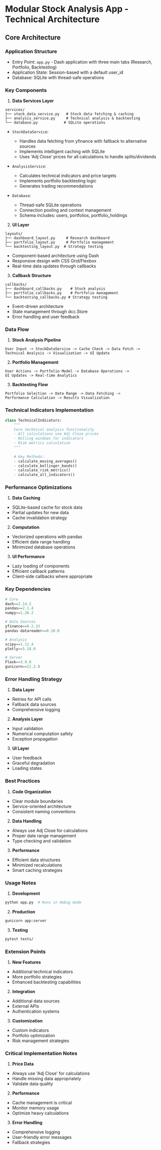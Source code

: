 # Modular Stock Analysis App - Technical Architecture

## Core Architecture

### Application Structure
- Entry Point: `app.py` - Dash application with three main tabs (Research, Portfolio, Backtesting)
- Application State: Session-based with a default user_id
- Database: SQLite with thread-safe operations

### Key Components

1. **Data Services Layer**
```
services/
├── stock_data_service.py   # Stock data fetching & caching
├── analysis_service.py     # Technical analysis & backtesting
└── database.py            # SQLite operations
```

- `StockDataService`: 
  - Handles data fetching from yfinance with fallback to alternative sources
  - Implements intelligent caching with SQLite
  - Uses 'Adj Close' prices for all calculations to handle splits/dividends

- `AnalysisService`:
  - Calculates technical indicators and price targets
  - Implements portfolio backtesting logic
  - Generates trading recommendations

- `Database`:
  - Thread-safe SQLite operations
  - Connection pooling and context management
  - Schema includes: users, portfolios, portfolio_holdings

2. **UI Layer**
```
layouts/
├── dashboard_layout.py     # Research dashboard
├── portfolio_layout.py     # Portfolio management
└── backtesting_layout.py  # Strategy testing
```

- Component-based architecture using Dash
- Responsive design with CSS Grid/Flexbox
- Real-time data updates through callbacks

3. **Callback Structure**
```
callbacks/
├── dashboard_callbacks.py    # Stock analysis
├── portfolio_callbacks.py    # Portfolio management
└── backtesting_callbacks.py # Strategy testing
```

- Event-driven architecture
- State management through dcc.Store
- Error handling and user feedback

### Data Flow

1. **Stock Analysis Pipeline**
```
User Input -> StockDataService -> Cache Check -> Data Fetch -> 
Technical Analysis -> Visualization -> UI Update
```

2. **Portfolio Management**
```
User Actions -> Portfolio Model -> Database Operations -> 
UI Updates -> Real-time Analytics
```

3. **Backtesting Flow**
```
Portfolio Selection -> Date Range -> Data Fetching -> 
Performance Calculation -> Results Visualization
```

### Technical Indicators Implementation

```python
class TechnicalIndicators:
    """
    Core technical analysis functionality
    - All calculations use Adj Close prices
    - Rolling windows for indicators
    - Risk metrics calculation
    """
    
    # Key Methods:
    - calculate_moving_averages()
    - calculate_bollinger_bands()
    - calculate_risk_metrics()
    - calculate_all_indicators()
```

### Performance Optimizations

1. **Data Caching**
- SQLite-based cache for stock data
- Partial updates for new data
- Cache invalidation strategy

2. **Computation**
- Vectorized operations with pandas
- Efficient date range handling
- Minimized database operations

3. **UI Performance**
- Lazy loading of components
- Efficient callback patterns
- Client-side callbacks where appropriate

### Key Dependencies
```python
# Core
dash==2.14.2
pandas==2.1.4
numpy==1.26.2

# Data Sources
yfinance==0.2.33
pandas-datareader==0.10.0

# Analysis
scipy==1.11.4
plotly==5.18.0

# Server
Flask==3.0.0
gunicorn==21.2.0
```

### Error Handling Strategy

1. **Data Layer**
- Retries for API calls
- Fallback data sources
- Comprehensive logging

2. **Analysis Layer**
- Input validation
- Numerical computation safety
- Exception propagation

3. **UI Layer**
- User feedback
- Graceful degradation
- Loading states

### Best Practices

1. **Code Organization**
- Clear module boundaries
- Service-oriented architecture
- Consistent naming conventions

2. **Data Handling**
- Always use Adj Close for calculations
- Proper date range management
- Type checking and validation

3. **Performance**
- Efficient data structures
- Minimized recalculations
- Smart caching strategies

### Usage Notes

1. **Development**
```bash
python app.py  # Runs in debug mode
```

2. **Production**
```bash
gunicorn app:server
```

3. **Testing**
```bash
pytest tests/
```

### Extension Points

1. **New Features**
- Additional technical indicators
- More portfolio strategies
- Enhanced backtesting capabilities

2. **Integration**
- Additional data sources
- External APIs
- Authentication systems

3. **Customization**
- Custom indicators
- Portfolio optimization
- Risk management strategies

### Critical Implementation Notes

1. **Price Data**
- Always use 'Adj Close' for calculations
- Handle missing data appropriately
- Validate data quality

2. **Performance**
- Cache management is critical
- Monitor memory usage
- Optimize heavy calculations

3. **Error Handling**
- Comprehensive logging
- User-friendly error messages
- Fallback strategies